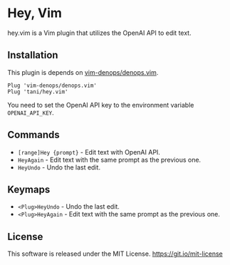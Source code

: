 # Hey, Vim

hey.vim is a Vim plugin that utilizes the OpenAI API to edit text.

## Installation

This plugin is depends on [vim-denops/denops.vim](https://github.com/vim-denops/denops.vim).

```vim
Plug 'vim-denops/denops.vim'
Plug 'tani/hey.vim'
```

You need to set the OpenAI API key to the environment variable `OPENAI_API_KEY`.

## Commands

- `[range]Hey {prompt}` - Edit text with OpenAI API.
- `HeyAgain` - Edit text with the same prompt as the previous one.
- `HeyUndo` - Undo the last edit.

## Keymaps

- `<Plug>HeyUndo` - Undo the last edit.
- `<Plug>HeyAgain` - Edit text with the same prompt as the previous one.

## License

This software is released under the MIT License. https://git.io/mit-license
